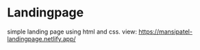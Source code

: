 # Landingpage
simple landing page using html and css.
view: https://mansipatel-landingpage.netlify.app/
